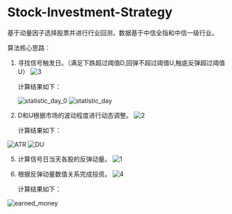 # Stock-Investment-Strategy
基于动量因子选择股票并进行行业回测，数据基于中信全指和中信一级行业。

算法核心思路：
1. 寻找信号触发日。（满足下跌超过阈值D,回弹不超过阈值U,触底反弹超过阈值U）
   ![3](https://github.com/ArcherCYM/Stock-Investment-Strategy/assets/49087999/1ad7a128-0348-4e13-b32f-2ba970ad154a)

   计算结果如下：
   
   ![statistic_day_0](https://github.com/ArcherCYM/Stock-Investment-Strategy/assets/49087999/8ce5fee2-7409-4243-a427-f4e6796cabf4)
   ![statistic_day](https://github.com/ArcherCYM/Stock-Investment-Strategy/assets/49087999/f5403466-8a64-4546-86fc-3dc7808153b2)


   
3. D和U根据市场的波动程度进行动态调整。
![2](https://github.com/ArcherCYM/Stock-Investment-Strategy/assets/49087999/1938e341-444a-4615-889f-c8272a0a3d1c)

   计算结果如下：
   
![ATR](https://github.com/ArcherCYM/Stock-Investment-Strategy/assets/49087999/ce1c4668-a6f1-4abf-9ccc-9d199d4e3a47)
![DU](https://github.com/ArcherCYM/Stock-Investment-Strategy/assets/49087999/bcca10ef-fd61-475a-a43c-3e13bc653114)


   
5. 计算信号日当天各股的反弹动量。
![1](https://github.com/ArcherCYM/Stock-Investment-Strategy/assets/49087999/fb954e68-244e-4333-8d71-73430516b003)

   
6. 根据反弹动量数值关系完成投资。
![4](https://github.com/ArcherCYM/Stock-Investment-Strategy/assets/49087999/125389f7-6560-4c0d-be1c-0eab0f8a5340)

   计算结果如下：
   
![earned_money](https://github.com/ArcherCYM/Stock-Investment-Strategy/assets/49087999/e70f50a3-3eef-4727-b542-408abc870bc5)

